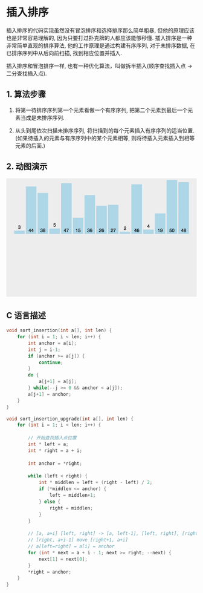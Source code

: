 # 插入排序

插入排序的代码实现虽然没有冒泡排序和选择排序那么简单粗暴, 但他的原理应该也是非常容易理解的, 因为只要打过扑克牌的人都应该能够秒懂. 插入排序是一种非常简单直观的排序算法, 他的工作原理是通过构建有序序列, 对于未排序数据, 在已排序序列中从后向前扫描, 找到相应位置并插入.

插入排序和冒泡排序一样, 也有一种优化算法，叫做拆半插入(顺序查找插入点 -> 二分查找插入点).


## 1. 算法步骤

1. 将第一待排序序列第一个元素看做一个有序序列, 把第二个元素到最后一个元素当成是未排序序列.

2. 从头到尾依次扫描未排序序列, 将扫描到的每个元素插入有序序列的适当位置. (如果待插入的元素与有序序列中的某个元素相等, 则将待插入元素插入到相等元素的后面.)


## 2. 动图演示

![动图演示](resources/insertionSort.gif)


## C 语言描述

```C
void sort_insertion(int a[], int len) {
    for (int i = 1; i < len; i++) {
        int anchor = a[i];
        int j = i-1;
        if (anchor >= a[j]) {
            continue;
        }
        do {
            a[j+1] = a[j];
        } while(--j >= 0 && anchor < a[j]);
        a[j+1] = anchor;
    }
}
```

```C
void sort_insertion_upgrade(int a[], int len) {
    for (int i = 1; i < len; i++) {

        // 开始查找插入点位置
        int * left = a;
        int * right = a + i;

        int anchor = *right;

        while (left < right) {
            int * middlen = left + (right - left) / 2;
            if (*middlen <= anchor) {
                left = middlen+1;
            } else {
                right = middlen;
            }
        }

        // [a, a+i] [left, right] -> [a, left-1], [left, right], [right+1, a+i] 
        // [right, a+i-1] move [right+1, a+i]
        // a[left=right] = a[i] = anchor
        for (int * next = a + i - 1; next >= right; --next) {
            next[1] = next[0];
        }
        *right = anchor;
    }
}
```
